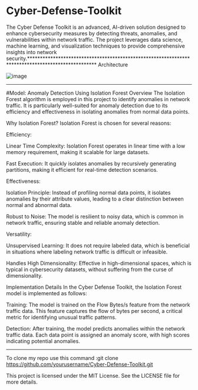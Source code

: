 # Cyber-Defense-Toolkit

The Cyber Defense Toolkit is an advanced, AI-driven solution designed to enhance cybersecurity measures by detecting threats, anomalies, and vulnerabilities within network traffic. The project leverages data science, machine learning, and visualization techniques to provide comprehensive insights into network security.**************************************************************************************************
Architecture 

![image](https://github.com/user-attachments/assets/91374275-73b2-40a2-ac80-cfae55675a64)
****************************************************************************************************************************************
#Model: Anomaly Detection Using Isolation Forest 
Overview
The Isolation Forest algorithm is employed in this project to identify anomalies in network traffic. It is particularly well-suited for anomaly detection due to its efficiency and effectiveness in isolating anomalies from normal data points.

Why Isolation Forest?
Isolation Forest is chosen for several reasons:

Efficiency:

Linear Time Complexity: Isolation Forest operates in linear time with a low memory requirement, making it scalable for large datasets.

Fast Execution: It quickly isolates anomalies by recursively generating partitions, making it efficient for real-time detection scenarios.

Effectiveness:

Isolation Principle: Instead of profiling normal data points, it isolates anomalies by their attribute values, leading to a clear distinction between normal and abnormal data.

Robust to Noise: The model is resilient to noisy data, which is common in network traffic, ensuring stable and reliable anomaly detection.

Versatility:

Unsupervised Learning: It does not require labeled data, which is beneficial in situations where labeling network traffic is difficult or infeasible.

Handles High Dimensionality: Effective in high-dimensional spaces, which is typical in cybersecurity datasets, without suffering from the curse of dimensionality.

Implementation Details
In the Cyber Defense Toolkit, the Isolation Forest model is implemented as follows:

Training: The model is trained on the Flow Bytes/s feature from the network traffic data. This feature captures the flow of bytes per second, a critical metric for identifying unusual traffic patterns.

Detection: After training, the model predicts anomalies within the network traffic data. Each data point is assigned an anomaly score, with high scores indicating potential anomalies.
*********************************************************************************************************************************************

To clone my repo use this command :git clone https://github.com/yourusername/Cyber-Defense-Toolkit.git

This project is licensed under the MIT License. See the LICENSE file for more details.


